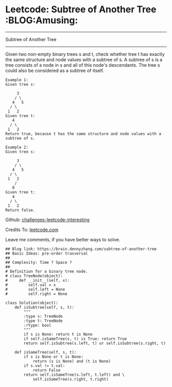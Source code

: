 # Leetcode: Subtree of Another Tree     :BLOG:Amusing:


---

Subtree of Another Tree  

---

Given two non-empty binary trees s and t, check whether tree t has exactly the same structure and node values with a subtree of s. A subtree of s is a tree consists of a node in s and all of this node's descendants. The tree s could also be considered as a subtree of itself.  

    Example 1:
    Given tree s:
    
         3
        / \
       4   5
      / \
     1   2
    Given tree t:
       4 
      / \
     1   2
    Return true, because t has the same structure and node values with a subtree of s.

    Example 2:
    Given tree s:
    
         3
        / \
       4   5
      / \
     1   2
        /
       0
    Given tree t:
       4
      / \
     1   2
    Return false.

Github: [challenges-leetcode-interesting](https://github.com/DennyZhang/challenges-leetcode-interesting/tree/master/subtree-of-another-tree)  

Credits To: [leetcode.com](https://leetcode.com/problems/subtree-of-another-tree/description/)  

Leave me comments, if you have better ways to solve.  

    ## Blog link: https://brain.dennyzhang.com/subtree-of-another-tree
    ## Basic Ideas: pre-order trasversal
    ##
    ## Complexity: Time ? Space ?
    ##
    # Definition for a binary tree node.
    # class TreeNode(object):
    #     def __init__(self, x):
    #         self.val = x
    #         self.left = None
    #         self.right = None
    
    class Solution(object):
        def isSubtree(self, s, t):
            """
            :type s: TreeNode
            :type t: TreeNode
            :rtype: bool
            """
            if s is None: return t is None
            if self.isSameTree(s, t) is True: return True
            return self.isSubtree(s.left, t) or self.isSubtree(s.right, t)
    
        def isSameTree(self, s, t):
            if s is None or t is None:
                return (s is None) and (t is None)
            if s.val != t.val:
                return False
            return self.isSameTree(s.left, t.left) and \
                self.isSameTree(s.right, t.right)